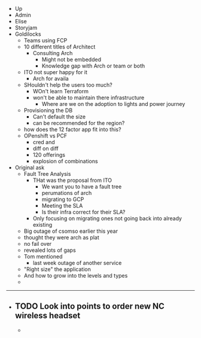 - Up
- Admin
- Elise
- Storyjam
- Goldilocks
	- Teams using FCP
	- 10 different titles of Architect
		- Consulting Arch
			- Might not be embedded
			- Knowledge gap with Arch or team or both
	- ITO not super happy for it
		- Arch for availa
	- SHouldn't help the users too much?
		- WOn't learn Terraform
		- won't be able to maintain there infrastructure
			- Where are we on the adoption to lights and power journey
	- Provisioning the DB
		- Can't default the size
		- can be recommended for the region?
	- how does the 12 factor app fit into this?
	- OPenshift vs PCF
		- cred and
		- diff on diff
		- 120 offerings
		- explosion of combinations
- Original ask
	- Fault Tree Analysis
		- THat was the proposal from ITO
			- We want you to have a fault tree
			- perumations of arch
			- migrating to GCP
			- Meeting the SLA
			- Is their infra correct for their SLA?
		- Only focusing on migrating ones not going back into already existing
	- Big outage of csomso earlier this year
	- thought they were arch as plat
	- no fail over
	- revealed lots of gaps
	- Tom mentioned
		- last week outage of another service
	- "Right size" the application
	- And how to grow into the levels and types
	-
- ---
- TODO Look into points to order new NC wireless headset
	-
	-